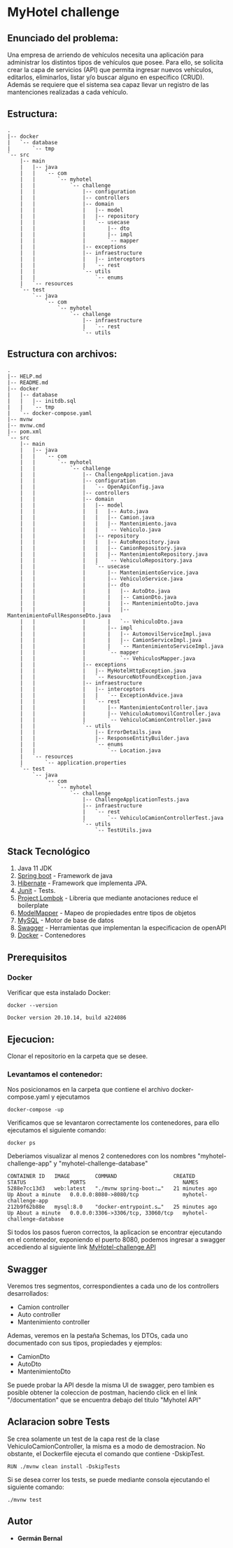 # MyHotel challenge

## Enunciado del problema:

Una empresa de arriendo de vehículos necesita una aplicación para administrar los distintos tipos de vehículos que posee. Para ello, se solicita crear la capa de servicios (API) que permita ingresar nuevos vehículos, editarlos, eliminarlos, listar y/o buscar alguno en específico (CRUD). Además se requiere que el sistema sea capaz llevar un registro de las mantenciones realizadas a cada vehículo.

## Estructura:
```
.
|-- docker
|   `-- database
|       `-- tmp
`-- src
    |-- main
    |   |-- java
    |   |   `-- com
    |   |       `-- myhotel
    |   |           `-- challenge
    |   |               |-- configuration
    |   |               |-- controllers
    |   |               |-- domain
    |   |               |   |-- model
    |   |               |   |-- repository
    |   |               |   `-- usecase
    |   |               |       |-- dto
    |   |               |       |-- impl
    |   |               |       `-- mapper
    |   |               |-- exceptions
    |   |               |-- infraestructure
    |   |               |   |-- interceptors
    |   |               |   `-- rest
    |   |               `-- utils
    |   |                   `-- enums
    |   `-- resources
    `-- test
        `-- java
            `-- com
                `-- myhotel
                    `-- challenge
                        |-- infraestructure
                        |   `-- rest
                        `-- utils

```

## Estructura con archivos:
```
.
|-- HELP.md
|-- README.md
|-- docker
|   |-- database
|   |   |-- initdb.sql
|   |   `-- tmp
|   `-- docker-compose.yaml
|-- mvnw
|-- mvnw.cmd
|-- pom.xml
`-- src
    |-- main
    |   |-- java
    |   |   `-- com
    |   |       `-- myhotel
    |   |           `-- challenge
    |   |               |-- ChallengeApplication.java
    |   |               |-- configuration
    |   |               |   `-- OpenApiConfig.java
    |   |               |-- controllers
    |   |               |-- domain
    |   |               |   |-- model
    |   |               |   |   |-- Auto.java
    |   |               |   |   |-- Camion.java
    |   |               |   |   |-- Mantenimiento.java
    |   |               |   |   `-- Vehiculo.java
    |   |               |   |-- repository
    |   |               |   |   |-- AutoRepository.java
    |   |               |   |   |-- CamionRepository.java
    |   |               |   |   |-- MantenimientoRepository.java
    |   |               |   |   `-- VehiculoRepository.java
    |   |               |   `-- usecase
    |   |               |       |-- MantenimientoService.java
    |   |               |       |-- VehiculoService.java
    |   |               |       |-- dto
    |   |               |       |   |-- AutoDto.java
    |   |               |       |   |-- CamionDto.java
    |   |               |       |   |-- MantenimientoDto.java
    |   |               |       |   |-- MantenimientoFullResponseDto.java
    |   |               |       |   `-- VehiculoDto.java
    |   |               |       |-- impl
    |   |               |       |   |-- AutomovilServiceImpl.java
    |   |               |       |   |-- CamionServiceImpl.java
    |   |               |       |   `-- MantenimientoServiceImpl.java
    |   |               |       `-- mapper
    |   |               |           `-- VehiculosMapper.java
    |   |               |-- exceptions
    |   |               |   |-- MyHotelHttpException.java
    |   |               |   `-- ResourceNotFoundException.java
    |   |               |-- infraestructure
    |   |               |   |-- interceptors
    |   |               |   |   `-- ExceptionAdvice.java
    |   |               |   `-- rest
    |   |               |       |-- MantenimientoController.java
    |   |               |       |-- VehiculoAutomovilController.java
    |   |               |       `-- VehiculoCamionController.java
    |   |               `-- utils
    |   |                   |-- ErrorDetails.java
    |   |                   |-- ResponseEntityBuilder.java
    |   |                   `-- enums
    |   |                       `-- Location.java
    |   `-- resources
    |       `-- application.properties
    `-- test
        `-- java
            `-- com
                `-- myhotel
                    `-- challenge
                        |-- ChallengeApplicationTests.java
                        |-- infraestructure
                        |   `-- rest
                        |       `-- VehiculoCamionControllerTest.java
                        `-- utils
                            `-- TestUtils.java

```
## Stack Tecnológico

1. Java 11 JDK
2. [Spring boot](https://spring.io/projects/spring-boot) - Framework de java
3. [Hibernate](https://hibernate.org/) - Framework que implementa JPA.
4. [Junit](https://junit.org/junit5/docs/current/user-guide/) - Tests.
5. [Project Lombok](https://projectlombok.org/) - Libreria que mediante anotaciones reduce el boilerplate
6. [ModelMapper](http://modelmapper.org/) - Mapeo de propiedades entre tipos de objetos
7. [MySQL](https://www.mysql.com/) - Motor de base de datos
8. [Swagger](https://swagger.io/specification/) - Herramientas que implementan la especificacion de openAPI
9. [Docker](https://www.docker.com/) - Contenedores

## Prerequisitos


### Docker
Verificar que esta instalado Docker:
```
docker --version
```
```
Docker version 20.10.14, build a224086
```

## Ejecucion:
Clonar el repositorio en la carpeta que se desee. 

### Levantamos el contenedor:
Nos posicionamos en la carpeta que contiene el archivo docker-compose.yaml y ejecutamos 
```
docker-compose -up
```
Verificamos que se levantaron correctamente los contenedores, para ello ejecutamos el siguiente comando:
```
docker ps
```
Deberiamos visualizar al menos 2 contenedores con los nombres "myhotel-challenge-app" y "myhotel-challenge-database"
```
CONTAINER ID   IMAGE        COMMAND                  CREATED          STATUS              PORTS                               NAMES
5288e7cc13d3   web:latest   "./mvnw spring-boot:…"   21 minutes ago   Up About a minute   0.0.0.0:8080->8080/tcp              myhotel-challenge-app
212b9f62b88e   mysql:8.0    "docker-entrypoint.s…"   25 minutes ago   Up About a minute   0.0.0.0:3306->3306/tcp, 33060/tcp   myhotel-challenge-database
```
Si todos los pasos fueron correctos, la aplicacion se encontrar ejecutando en el contenedor, exponiendo el puerto 8080, podemos ingresar a swagger accediendo al siguiente link [MyHotel-challenge API](http://localhost:8080/documentation.html)

## Swagger
Veremos tres segmentos, correspondientes a cada uno de los controllers desarrollados:
* Camion controller
* Auto controller
* Mantenimiento controller

Ademas, veremos en la pestaña Schemas, los DTOs, cada uno documentado con sus tipos, propiedades y ejemplos:
* CamionDto
* AutoDto
* MantenimientoDto

Se puede probar la API desde la misma UI de swagger, pero tambien es posible obtener la coleccion de postman, haciendo click en el link "/documentation" que se encuentra debajo del titulo "Myhotel API"

## Aclaracion sobre Tests
Se crea solamente un test de la capa rest de la clase VehiculoCamionController, la misma es a modo de demostracion.
No obstante, el Dockerfile ejecuta el comando que contiene -DskipTest.
```
RUN ./mvnw clean install -DskipTests
```
Si se desea correr los tests, se puede mediante consola ejecutando el siguiente comando:
```
./mvnw test
```


## Autor

* **Germán Bernal** 